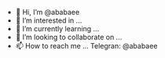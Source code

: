 - 👋 Hi, I’m @ababaee
- 👀 I’m interested in ...
- 🌱 I’m currently learning ...
- 💞️ I’m looking to collaborate on ...
- 📫 How to reach me ...
Telegran: @ababaee

<!---
ababaee/ababaee is a ✨ special ✨ repository because its `README.md` (this file) appears on your GitHub profile.
You can click the Preview link to take a look at your changes.
--->
